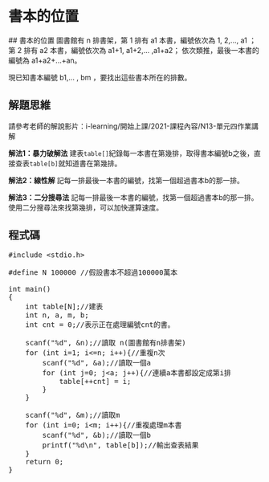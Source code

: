 # 書本的位置
<ooxx />
## 書本的位置
圖書館有 n 排書架，第 1 排有 a1 本書，編號依次為 1, 2,..., a1 ；
第 2 排有 a2 本書，編號依次為 a1+1, a1+2,... ,a1+a2；
依次類推，最後一本書的編號為 a1+a2+...+an。

現已知書本編號 b1,... , bm ，要找出這些書本所在的排數。

## 解題思維
請參考老師的解說影片：i-learning/開始上課/2021-課程內容/N13-單元四作業講解

<b>解法1：暴力破解法</b>
 建表<code>table[]</code>紀錄每一本書在第幾排，取得書本編號b之後，直接查表<code>table[b]</code>就知道書在第幾排。
 

<b>解法2：線性解</b>
記每一排最後一本書的編號，找第一個超過書本b的那一排。


<b>解法3：二分搜尋法</b>
記每一排最後一本書的編號，找第一個超過書本b的那一排。
使用二分搜尋法來找第幾排，可以加快運算速度。

## 程式碼
<pre>
#include &lt;stdio.h&gt;

#define N 100000 //假設書本不超過100000萬本

int main()
{
	int table[N];//建表
	int n, a, m, b;
	int cnt = 0;//表示正在處理編號cnt的書。
    
    scanf("%d", &n);//讀取 n(圖書館有n排書架)
	for (int i=1; i&lt;=n; i++){//重複n次
		scanf("%d", &a);//讀取一個a
		for (int j=0; j&lt;a; j++){//連續a本書都設定成第i排
			table[++cnt] = i;
		}
	}
	
	scanf("%d", &m);//讀取m
	for (int i=0; i&lt;m; i++){//重複處理m本書
		scanf("%d", &b);//讀取一個b
		printf("%d\n", table[b]);//輸出查表結果
	}
	return 0;
}
</pre>